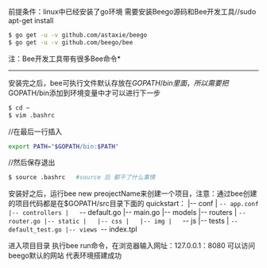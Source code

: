 前提条件：linux中已经安装了go环境
需要安装Beego源码和Bee开发工具//sudo apt-get install

```bash
$ go get -u -v github.com/astaxie/beego
$ go get -u -v github.com/beego/bee
```

注：Bee开发工具带有很多Bee命令*
****
安装完之后，bee可执行文件默认存放在$GOPATH/bin里面，所以需要把$GOPATH/bin添加到环境变量中才可以进行下一步 

```bash
$ cd ~
$ vim .bashrc
```

//在最后一行插入

```bash
export PATH="$GOPATH/bin:$PATH"
```

//然后保存退出

```bash
$ source .bashrc   #source 后 都干了什么事情
```

安装好之后，运行bee new preojectName来创建一个项目，注意：通过bee创建的项目代码都是在$GOPATH/src目录下面的
quickstart：
|-- conf
|   `-- app.conf
|-- controllers
|   `-- default.go
|-- main.go
|-- models
|-- routers
|   `-- router.go
|-- static
|   |-- css
|   |-- img
|   `-- js
|-- tests
|   `-- default_test.go
|-- views
    `-- index.tpl

进入项目目录 执行bee run命令，在浏览器输入网址：127.0.0.1：8080  可以访问beego默认的网站 代表环境搭建成功

